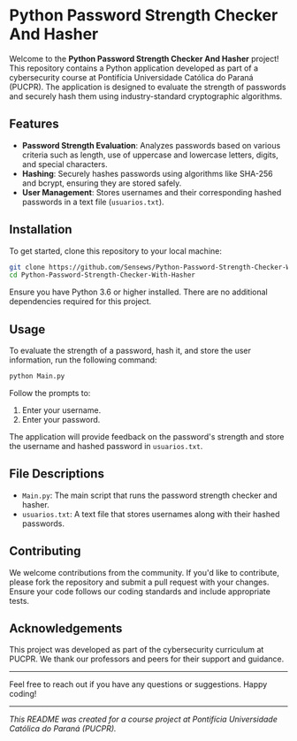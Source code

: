 # Python Password Strength Checker And Hasher

Welcome to the **Python Password Strength Checker And Hasher** project! This repository contains a Python application developed as part of a cybersecurity course at Pontifícia Universidade Católica do Paraná (PUCPR). The application is designed to evaluate the strength of passwords and securely hash them using industry-standard cryptographic algorithms.

## Features

- **Password Strength Evaluation**: Analyzes passwords based on various criteria such as length, use of uppercase and lowercase letters, digits, and special characters.
- **Hashing**: Securely hashes passwords using algorithms like SHA-256 and bcrypt, ensuring they are stored safely.
- **User Management**: Stores usernames and their corresponding hashed passwords in a text file (`usuarios.txt`).

## Installation

To get started, clone this repository to your local machine:

```bash
git clone https://github.com/Sensews/Python-Password-Strength-Checker-With-Hasher.git
cd Python-Password-Strength-Checker-With-Hasher
```

Ensure you have Python 3.6 or higher installed. There are no additional dependencies required for this project.

## Usage

To evaluate the strength of a password, hash it, and store the user information, run the following command:

```bash
python Main.py
```

Follow the prompts to:
1. Enter your username.
2. Enter your password.

The application will provide feedback on the password's strength and store the username and hashed password in `usuarios.txt`.

## File Descriptions

- `Main.py`: The main script that runs the password strength checker and hasher.
- `usuarios.txt`: A text file that stores usernames along with their hashed passwords.

## Contributing

We welcome contributions from the community. If you'd like to contribute, please fork the repository and submit a pull request with your changes. Ensure your code follows our coding standards and include appropriate tests.

## Acknowledgements

This project was developed as part of the cybersecurity curriculum at PUCPR. We thank our professors and peers for their support and guidance.

---

Feel free to reach out if you have any questions or suggestions. Happy coding!

---
*This README was created for a course project at Pontifícia Universidade Católica do Paraná (PUCPR).*
